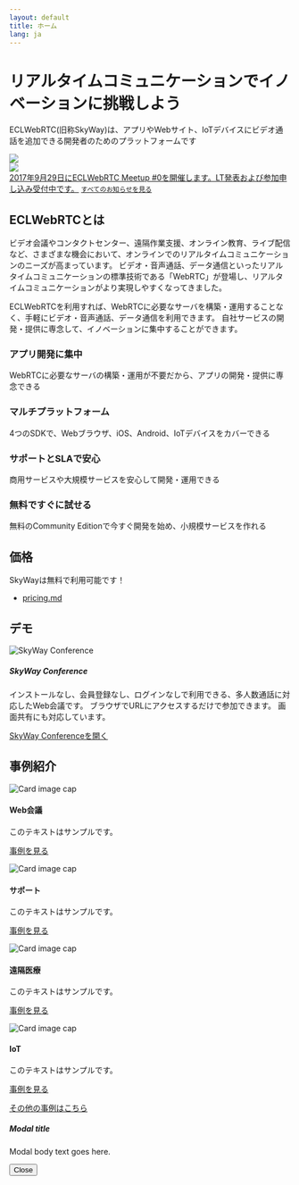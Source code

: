```yaml
---
layout: default
title: ホーム
lang: ja
---
```


<!--
- リンク
  - [developer.md](developer.md)
  - [developer.html](developer.html)
- 画像
  - ![150x150 dummy image]({{ site.rootdir[page.lang] }}images/150x150.png)
 -->

<div class="jumbotron">
  <h1 class="display-4"><span>リアルタイム</span><wbr><span>コミュニケーション</span><wbr><span>で</span><wbr><span>イノベーション</span><wbr><span>に</span><wbr><span>挑戦</span><wbr><span>しよう</span></h1>
  <p class="lead"><span>ECLWebRTC</span><wbr><span>(旧称SkyWay)は、</span><wbr><span>アプリや</span><wbr><span>Webサイト、</span><wbr><span>IoTデバイスに</span><wbr><span>ビデオ通話を</span><wbr><span>追加できる</span><wbr><span>開発者のための</span><wbr><span>プラットフォームです</span></p>
  <div class="row">
    <div class="col-6">
      <img src="{{ site.rootdir[page.lang] }}images/index_js_top.png" class="img-fluid">
    </div>
    <div class="col-6">
      <img src="{{ site.rootdir[page.lang] }}images/index_mobile_top.png" class="img-fluid">
    </div>
  </div>
</div>

<div class="card">
  <div class="card-block">
    <div class="d-flex w-100 justify-content-between">
      <a href="https://connpass.com" target="_blank">2017年9月29日にECLWebRTC Meetup #0を開催します。LT発表および参加申し込み受付中です。</a>
      <small class="text-muted"><a href="https://support.skyway.io/">すべてのお知らせを見る</a></small>
    </div>
  </div>
</div>

## ECLWebRTCとは

ビデオ会議やコンタクトセンター、遠隔作業支援、オンライン教育、ライブ配信など、さまざまな機会において、オンラインでのリアルタイムコミュニケーションのニーズが高まっています。
ビデオ・音声通話、データ通信といったリアルタイムコミュニケーションの標準技術である「WebRTC」が登場し、リアルタイムコミュニケーションがより実現しやすくなってきました。

ECLWebRTCを利用すれば、WebRTCに必要なサーバを構築・運用することなく、手軽にビデオ・音声通話、データ通信を利用できます。
自社サービスの開発・提供に専念して、イノベーションに集中することができます。

<div class="card-deck">
  <div class="card">
    <div class="card-block">
      <i class="fa fa-code fa-5x" aria-hidden="true"></i>
      <h3 class="card-title"><span>アプリ開発</span><wbr><span>に</span><wbr><span>集中</span></h3>
      <p class="card-text">WebRTCに必要なサーバの構築・運用が不要だから、アプリの開発・提供に専念できる</p>
    </div>
  </div>
  <div class="card">
    <div class="card-block">
      <i class="fa fa-mobile fa-5x" aria-hidden="true"></i>
      <h3 class="card-title"><span>マルチ</span><wbr><span>プラット</span><wbr><span>フォーム</span></h3>
      <p class="card-text">4つのSDKで、Webブラウザ、iOS、Android、IoTデバイスをカバーできる</p>
    </div>
  </div>
  <div class="card">
    <div class="card-block">
      <i class="fa fa-comments-o fa-5x" aria-hidden="true"></i>
      <h3 class="card-title"><span>サポート</span><wbr><span>と</span><wbr><span>SLA</span><wbr><span>で</span><wbr><span>安心</span></h3>
      <p class="card-text">商用サービスや大規模サービスを安心して開発・運用できる</p>
    </div>
  </div>
  <div class="card">
    <div class="card-block">
      <i class="fa fa-users fa-5x" aria-hidden="true"></i>
      <h3 class="card-title"><span>無料で</span><wbr><span>すぐに</span><wbr><span>試せる</span></h3>
      <p class="card-text">無料のCommunity Editionで今すぐ開発を始め、小規模サービスを作れる</p>
    </div>
  </div>
</div>

## 価格

SkyWayは無料で利用可能です！

- [pricing.md](pricing.md)



## デモ

<div class="media">
	<img class="d-flex mr-3" src="{{ site.rootdir[page.lang] }}/images/skywayconf.png" alt="SkyWay Conference">
	<div class="media-body">
		<h5 class="mt-0">SkyWay Conference</h5>
		<p>インストールなし、会員登録なし、ログインなしで利用できる、多人数通話に対応したWeb会議です。
		ブラウザでURLにアクセスするだけで参加できます。
		画面共有にも対応しています。</p>
		<p><a class="btn btn-primary" href="https://conf2.skyway.io/" role="button" target="_blank">SkyWay Conferenceを開く</a></p>
	</div>
</div>

## 事例紹介

<div class="card-group">
	<div class="card">
		<img class="card-img-top img-fluid" src="{{ site.rootdir[page.lang] }}/images/conf_400x250.png" alt="Card image cap">
		<div class="card-block">
			<h4 class="card-title">Web会議</h4>
			<p class="card-text">このテキストはサンプルです。</p>
  		<p><a class="btn btn-primary" href="https://conf2.skyway.io/" role="button">事例を見る</a></p>
		</div>
	</div>
	<div class="card">
		<img class="card-img-top img-fluid" src="{{ site.rootdir[page.lang] }}/images/support_400x250.png" alt="Card image cap">
		<div class="card-block">
			<h4 class="card-title">サポート</h4>
			<p class="card-text">このテキストはサンプルです。</p>
  		<p><a class="btn btn-primary" href="https://conf2.skyway.io/" role="button">事例を見る</a></p>
		</div>
	</div>
	<div class="card">
		<img class="card-img-top img-fluid" src="{{ site.rootdir[page.lang] }}/images/healthcare_400x250.png" alt="Card image cap">
		<div class="card-block">
			<h4 class="card-title">遠隔医療</h4>
			<p class="card-text">このテキストはサンプルです。</p>
  		<p><a class="btn btn-primary" href="https://conf2.skyway.io/" role="button">事例を見る</a></p>
		</div>
	</div>
	<div class="card">
		<img class="card-img-top img-fluid" src="{{ site.rootdir[page.lang] }}/images/iot_400x250.png" alt="Card image cap">
		<div class="card-block">
			<h4 class="card-title">IoT</h4>
			<p class="card-text">このテキストはサンプルです。</p>
  		<p><a class="btn btn-primary" href="https://conf2.skyway.io/" role="button">事例を見る</a></p>
		</div>
	</div>
</div>

[その他の事例はこちら](https://skyway.github.io/usecase/)

<!-- Modal -->

<script>
document.addEventListener('DOMContentLoaded', function() {
  var search = location.search;
  var STRING_OF_MODAL = 'origin=skyway';
  if (search && search.split('?')[1].split('&').indexOf(STRING_OF_MODAL) !== -1) {
    $('#migration').modal();
    history.replaceState(null, null, location.href.replace(search, ''));
  }
});
</script>

<div class="modal fade bd-example-modal-lg" id="migration" tabindex="-1" role="dialog" aria-labelledby="myLargeModalLabel" aria-hidden="true">
  <div class="modal-dialog modal-lg">
    <div class="modal-content">
      <div class="modal-body">
        <h5 class="modal-title">Modal title</h5>
        <p>Modal body text goes here.</p>
        <button type="button" class="btn btn-secondary" data-dismiss="modal">Close</button>
      </div>
    </div>
  </div>
</div>

